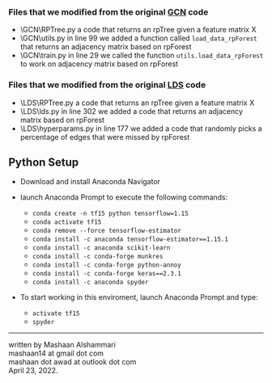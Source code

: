 ### Files that we modified from the original [GCN](https://github.com/tkipf/gcn) code
- \GCN\RPTree.py
	a code that returns an rpTree given a feature matrix X
- \GCN\utils.py
	in line 99 we added a function called `load_data_rpForest` that returns an adjacency matrix based on rpForest
- \GCN\train.py
	in line 29 we called the function `utils.load_data_rpForest` to work on adjacency matrix based on rpForest
	

### Files that we modified from the original [LDS](https://github.com/lucfra/LDS-GNN) code
- \LDS\RPTree.py
	a code that returns an rpTree given a feature matrix X
- \LDS\lds.py
	in line 302 we added a code that returns an adjacency matrix based on rpForest
- \LDS\hyperparams.py
	in line 177 we added a code that randomly picks a percentage of edges that were missed by rpForest
	

## Python Setup

- Download and install Anaconda Navigator
- launch Anaconda Prompt to execute the following commands:
	- `conda create -n tf15 python tensorflow=1.15`
	- `conda activate tf15`
	- `conda remove --force tensorflow-estimator`
	- `conda install -c anaconda tensorflow-estimator==1.15.1`
	- `conda install -c anaconda scikit-learn`
	- `conda install -c conda-forge munkres`
	- `conda install -c conda-forge python-annoy`
	- `conda install -c conda-forge keras==2.3.1`
	- `conda install -c anaconda spyder`

- To start working in this enviroment, launch Anaconda Prompt and type:
	- `activate tf15`
	- `spyder`
---
written by Mashaan Alshammari<br/>
mashaan14 at gmail dot com<br/>
mashaan dot awad at outlook dot com<br/>
April 23, 2022.

